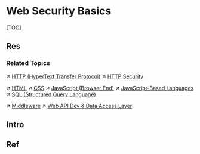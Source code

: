 # Web Security Basics

[TOC]



## Res
### Related Topics
↗ [HTTP (HyperText Transfer Protocol)](../../../../🔑%20CS_Core/🏎️%20Computer%20Networking%20and%20Communication/📌%20Computer%20Networking%20Basics/0x01%20Application%20Layer/🔥%20Web%20(WWW)/HTTP%20(HyperText%20Transfer%20Protocol)/HTTP%20(HyperText%20Transfer%20Protocol).md)
↗ [HTTP Security](../../../../🔑%20CS_Core/🏎️%20Computer%20Networking%20and%20Communication/📌%20Computer%20Networking%20Basics/0x01%20Application%20Layer/🔥%20Web%20(WWW)/HTTP%20(HyperText%20Transfer%20Protocol)/HTTP%20Secuirty/HTTP%20Security.md)

↗ [HTML](../../../../Software%20Engineering/👾%20Web%20Development/🖥️%20Web%20FrontEnd%20Dev/📌%20Web%20Frontend%20Basics/HTML/HTML.md)
↗ [CSS](../../../../Software%20Engineering/👾%20Web%20Development/🖥️%20Web%20FrontEnd%20Dev/📌%20Web%20Frontend%20Basics/CSS/CSS.md)
↗ [JavaScript (Browser End)](../../../../Software%20Engineering/👾%20Web%20Development/🖥️%20Web%20FrontEnd%20Dev/📌%20Web%20Frontend%20Basics/JavaScript%20(Browser%20End)/JavaScript%20(Browser%20End).md)
↗ [JavaScript-Based Languages](../../../../🔑%20CS_Core/👩‍💻%20Programming%20Methodology%20and%20Languages/Compiled%20Languages/🐝%20JavaScript-Based%20Languages/JavaScript-Based%20Languages.md)
↗ [SQL (Structured Query Language)](../../../../🔑%20CS_Core/🍕%20Database%20System/🗣️%20Database%20Languages/🦆%20Query%20Languages%20(Data%20Query%20Languages,%20DQL)/🩼%20SQL%20(Structured%20Query%20Language)/SQL%20(Structured%20Query%20Language).md)

↗ [Middleware](../../../../Software%20Engineering/👾%20Web%20Development/🥪%20Middleware/Middleware.md)
↗ [Web API Dev & Data Access Layer](../../../../Software%20Engineering/👾%20Web%20Development/🥪%20Middleware/👬%20Web%20API%20Dev%20&%20Data%20Access%20Layer/Web%20API%20Dev%20&%20Data%20Access%20Layer.md)



## Intro


## Ref

